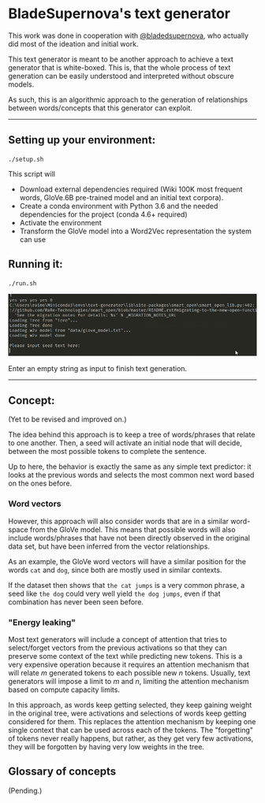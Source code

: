 BladeSupernova's text generator
===

This work was done in cooperation with [@bladedsupernova](https://github.com/bladedsupernova), who actually did most of the ideation and initial work.

This text generator is meant to be another approach to achieve a text generator that is white-boxed. This is, that the whole process of text generation can be easily understood and interpreted without obscure models.

As such, this is an algorithmic approach to the generation of relationships between words/concepts that this generator can exploit.

---

Setting up your environment:
---

```console
./setup.sh
```

This script will

- Download external dependencies required (Wiki 100K most frequent words, GloVe.6B pre-trained model and an initial text corpora).
- Create a conda environment with Python 3.6 and the needed dependencies for the project (conda 4.6+ required)
- Activate the environment
- Transform the GloVe model into a Word2Vec representation the system can use

Running it:
---

```console
./run.sh
```

![](example.gif)

Enter an empty string as input to finish text generation.

---

Concept:
---

(Yet to be revised and improved on.)

The idea behind this approach is to keep a tree of words/phrases that relate to one another. Then, a seed will activate an initial node that will decide, between the most possible tokens to complete the sentence.

Up to here, the behavior is exactly the same as any simple text predictor: it looks at the previous words and selects the most common next word based on the ones before.

### Word vectors

However, this approach will also consider words that are in a similar word-space from the GloVe model. This means that possible words will also include words/phrases that have not been directly observed in the original data set, but have been inferred from the vector relationships.

As an example, the GloVe word vectors will have a similar position for the words `cat` and `dog`, since both are mostly used in similar contexts.

If the dataset then shows that `the cat jumps` is a very common phrase, a seed like `the dog` could very well yield `the dog jumps`, even if that combination has never been seen before.

### "Energy leaking"

Most text generators will include a concept of attention that tries to select/forget vectors from the previous activations so that they can preserve some context of the text while predicting new tokens. This is a very expensive operation because it requires an attention mechanism that will relate _m_ generated tokens to each possible new _n_  tokens. Usually, text generators will impose a limit to _m_ and _n_, limiting the attention mechanism based on compute capacity limits.

In this approach, as words keep getting selected, they keep gaining weight in the original tree, were activations and selections of words keep getting considered for them. This replaces the attention mechanism by keeping one single context that can be used across each of the tokens. The "forgetting" of tokens never really happens, but rather, as they get very few activations, they will be forgotten by having very low weights in the tree.

## Glossary of concepts

(Pending.)